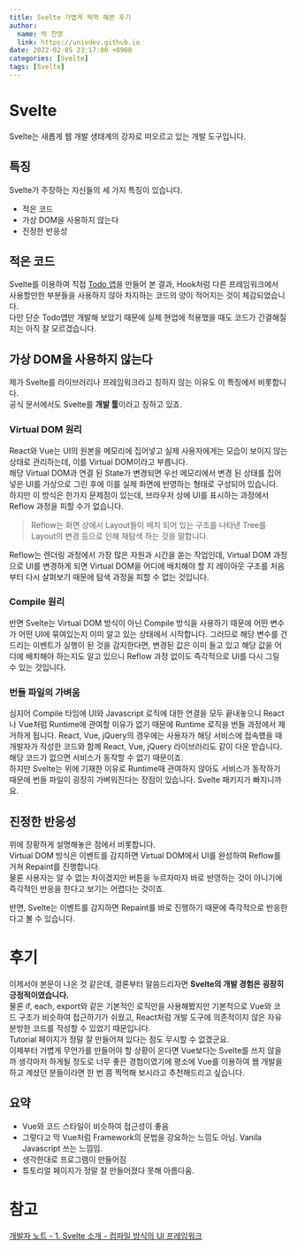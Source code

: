 ```yaml
---
title: Svelte 가볍게 찍먹 해본 후기
author:
  name: 박 찬영
  link: https://univdev.github.io
date: 2022-02-05 23:17:00 +0900
categories: [Svelte]
tags: [Svelte]
---
```

# Svelte
Svelte는 새롭게 웹 개발 생태계의 강자로 떠오르고 있는 개발 도구입니다.
## 특징
Svelte가 주장하는 자신들의 세 가지 특징이 있습니다.  
- 적은 코드
- 가상 DOM을 사용하지 않는다
- 진정한 반응성

## 적은 코드
Svelte를 이용하여 직접 [Todo 앱][Todo]을 만들어 본 결과, Hook처럼 다른 프레임워크에서 사용할만한 부분들을 사용하지 않아 차지하는 코드의 양이 적어지는 것이 체감되었습니다.  
다만 단순 Todo앱만 개발해 보았기 때문에 실제 현업에 적용했을 때도 코드가 간결해질지는 아직 잘 모르겠습니다.  
## 가상 DOM을 사용하지 않는다
제가 Svelte를 라이브러리나 프레임워크라고 칭하지 않는 이유도 이 특징에서 비롯합니다.  
공식 문서에서도 Svelte를 **개발 툴**이라고 칭하고 있죠.  
### Virtual DOM 원리
React와 Vue는 UI의 원본을 메모리에 집어넣고 실제 사용자에게는 모습이 보이지 않는 상태로 관리하는데, 이를 Virtual DOM이라고 부릅니다.  
해당 Virtual DOM과 연결 된 State가 변경되면 우선 메모리에서 변경 된 상태를 집어넣은 UI를 가상으로 그린 후에 이를 실제 화면에 반영하는 형태로 구성되어 있습니다.  
하지만 이 방식은 한가지 문제점이 있는데, 브라우저 상에 UI를 표시하는 과정에서 Reflow 과정을 피할 수가 없습니다.  

> Reflow는 화면 상에서 Layout들이 배치 되어 있는 구조를 나타낸 Tree를 Layout의 변경 등으로 인해 재탐색 하는 것을 말합니다.

Reflow는 렌더링 과정에서 가장 많은 자원과 시간을 쏟는 작업인데, Virtual DOM 과정으로 UI를 변경하게 되면 Virtual DOM을 어디에 배치해야 할 지 레이아웃 구조를 처음부터 다시 살펴보기 때문에 탐색 과정을 피할 수 없는 것입니다.
### Compile 원리
반면 Svelte는 Virtual DOM 방식이 아닌 Compile 방식을 사용하기 때문에 어떤 변수가 어떤 UI에 묶여있는지 이미 알고 있는 상태에서 시작합니다. 그러므로 해당 변수를 건드리는 이벤트가 실행이 된 것을 감지한다면, 변경된 값은 이미 들고 있고 해당 값을 어디에 배치해야 하는지도 알고 있으니 Reflow 과정 없이도 즉각적으로 UI를 다시 그릴 수 있는 것입니다.
### 번들 파일의 가벼움
심지어 Compile 타임에 UI와 Javascript 로직에 대한 연결을 모두 끝내놓으니 React나 Vue처럼 Runtime에 관여할 이유가 없기 때문에 Runtime 로직을 번들 과정에서 제거하게 됩니다. 
React, Vue, jQuery의 경우에는 사용자가 해당 서비스에 접속했을 때 개발자가 작성한 코드와 함께 React, Vue, jQuery 라이브러리도 같이 다운 받습니다. 해당 코드가 없으면 서비스가 동작할 수 없기 때문이죠.  
하지만 Svelte는 위에 기재한 이유로 Runtime때 관여하지 않아도 서비스가 동작하기 때문에 번들 파일이 굉장히 가벼워진다는 장점이 있습니다. Svelte 패키지가 빠지니까요.
## 진정한 반응성
위에 장황하게 설명해놓은 점에서 비롯합니다.  
Virtual DOM 방식은 이벤트를 감지하면 Virtual DOM에서 UI를 완성하여 Reflow를 거쳐 Repaint를 진행합니다.  
물론 사용자는 알 수 없는 차이겠지만 버튼을 누르자마자 바로 반영하는 것이 아니기에 즉각적인 반응을 한다고 보기는 어렵다는 것이죠.

반면, Svelte는 이벤트를 감지하면 Repaint를 바로 진행하기 때문에 즉각적으로 반응한다고 볼 수 있습니다.
# 후기
이제서야 본문이 나온 것 같은데, 결론부터 말씀드리자면 **Svelte의 개발 경험은 굉장히 긍정적이였습니다.**  
물론 if, each, export와 같은 기본적인 로직만을 사용해봤지만 기본적으로 Vue와 코드 구조가 비슷하여 접근하기가 쉬웠고, React처럼 개발 도구에 의존적이지 않은 자유분방한 코드를 작성할 수 있었기 때문입니다.  
Tutorial 페이지가 정말 잘 만들어져 있다는 점도 무시할 수 없겠군요.  
이제부터 가볍게 무언가를 만들어야 할 상황이 온다면 Vue보다는 Svelte를 쓰지 않을까 생각마저 하게될 정도로 너무 좋은 경험이였기에 평소에 Vue를 이용하여 웹 개발을 하고 계셨던 분들이라면 한 번 쯤 찍먹해 보시라고 추천해드리고 싶습니다.
## 요약
- Vue와 코드 스타일이 비슷하여 접근성이 좋음
- 그렇다고 막 Vue처럼 Framework의 문법을 강요하는 느낌도 아님. Vanila Javascript 쓰는 느낌임.
- 생각한대로 프로그램이 만들어짐
- 튜토리얼 페이지가 정말 잘 만들어졌다 못해 아름다움.
# 참고
[개발자 노트 - 1. Svelte 소개 - 컴파일 방식의 UI 프레임워크][참고 문헌]

[Todo]: https://github.com/univdev/svelte-todo
[참고 문헌]: https://kim1124.tistory.com/60
